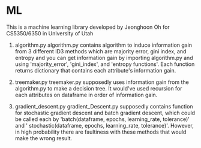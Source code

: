 # ML
This is a machine learning library developed by Jeonghoon Oh for CS5350/6350 in University of Utah

1. algorithm.py
algorithm.py contains algorithm to induce information gain from 3 different ID3 methods which are 
majority error, gini index, and entropy and you can get information gain by importing algorithm.py and
using 'majority_error', 'gini_index', and 'entropy functions'. 
Each function returns dictionary that contains each attribute's information gain.

2. treemaker.py
treemaker.py supposedly uses information gain from the algorithm.py to make a decision tree. It would've 
used recursion for each attributes on dataframe in order of information gain.

3. gradient_descent.py
gradient_Descent.py supposedly contains function for stochastic gradient descent and batch gradient descent,
which could be called each by 'batch(dataframe, epochs, learning_rate, tolerance)' and '
stochastic(dataframe, epochs, learning_rate, tolerance)'.
However, in high probability there are faultiness with these methods that would make the wrong result. 